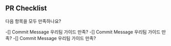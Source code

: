 ## PR Checklist
다음 항목을 모두 만족하나요?

-[] Commit Message 우리팀 가이드 만족?
-[] Commit Message 우리팀 가이드 만족?
-[] Commit Message 우리팀 가이드 만족?
